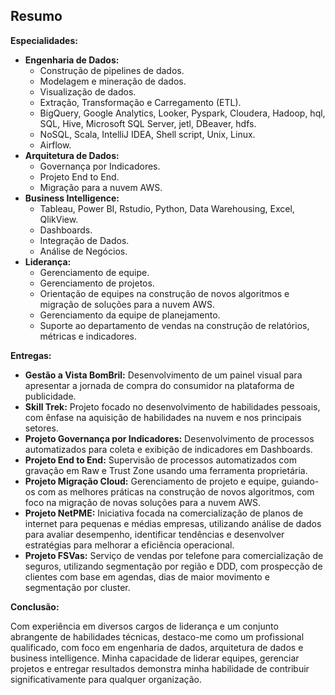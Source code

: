 ## Resumo

**Especialidades:**

* **Engenharia de Dados:**
    * Construção de pipelines de dados.
    * Modelagem e mineração de dados.
    * Visualização de dados.
    * Extração, Transformação e Carregamento (ETL).
    * BigQuery, Google Analytics, Looker, Pyspark, Cloudera, Hadoop, hql, SQL, Hive, Microsoft SQL Server, jetl, DBeaver, hdfs.
    * NoSQL, Scala, IntelliJ IDEA, Shell script, Unix, Linux.
    * Airflow.
* **Arquitetura de Dados:**
    * Governança por Indicadores.
    * Projeto End to End.
    * Migração para a nuvem AWS.
* **Business Intelligence:**
    * Tableau, Power BI, Rstudio, Python, Data Warehousing, Excel, QlikView.
    * Dashboards.
    * Integração de Dados.
    * Análise de Negócios.
* **Liderança:**
    * Gerenciamento de equipe.
    * Gerenciamento de projetos. 
    * Orientação de equipes na construção de novos algoritmos e migração de soluções para a nuvem AWS.
    * Gerenciamento da equipe de planejamento.
    * Suporte ao departamento de vendas na construção de relatórios, métricas e indicadores.

**Entregas:**

* **Gestão a Vista BomBril:** Desenvolvimento de um painel visual para apresentar a jornada de compra do consumidor na plataforma de publicidade.
* **Skill Trek:** Projeto focado no desenvolvimento de habilidades pessoais, com ênfase na aquisição de habilidades na nuvem e nos principais setores.
* **Projeto Governança por Indicadores:** Desenvolvimento de processos automatizados para coleta e exibição de indicadores em Dashboards.
* **Projeto End to End:** Supervisão de processos automatizados com gravação em Raw e Trust Zone usando uma ferramenta proprietária.
* **Projeto Migração Cloud:** Gerenciamento de projeto e equipe, guiando-os com as melhores práticas na construção de novos algoritmos, com foco na migração de novas soluções para a nuvem AWS.
* **Projeto NetPME:** Iniciativa focada na comercialização de planos de internet para pequenas e médias empresas, utilizando análise de dados para avaliar desempenho, identificar tendências e desenvolver estratégias para melhorar a eficiência operacional.
* **Projeto FSVas:** Serviço de vendas por telefone para comercialização de seguros, utilizando segmentação por região e DDD, com prospecção de clientes com base em agendas, dias de maior movimento e segmentação por cluster.

**Conclusão:**

Com experiência em diversos cargos de liderança e um conjunto abrangente de habilidades técnicas, destaco-me como um profissional qualificado, com foco em engenharia de dados, arquitetura de dados e business intelligence. Minha capacidade de liderar equipes, gerenciar projetos e entregar resultados demonstra minha habilidade de contribuir significativamente para qualquer organização.
